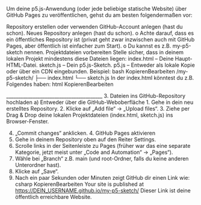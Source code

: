 Um deine p5.js-Anwendung (oder jede beliebige statische Website) über GitHub Pages zu veröffentlichen, gehst du am besten folgendermaßen vor:

Repository erstellen oder verwenden
GitHub-Account anlegen (hast du schon).
Neues Repository anlegen (hast du schon). o
Achte darauf, dass es ein öffentliches Repository ist (privat geht zwar inzwischen auch mit GitHub Pages, aber öffentlich ist einfacher zum Start). o Du kannst es z.B. my-p5-sketch nennen.
Projektdateien vorbereiten Stelle sicher, dass in deinem lokalen Projekt mindestens diese Dateien liegen:
index.html – Deine Haupt-HTML-Datei.
sketch.js – Dein p5.js-Sketch.
p5.js – Entweder als lokale Kopie oder über ein CDN eingebunden. Beispiel: bash KopierenBearbeiten /my-p5-sketch/ ├── index.html └── sketch.js In der index.html könntest du z.B. Folgendes haben: html KopierenBearbeiten
<title>Mein p5.js-Sketch</title> <script src="https://cdn.jsdelivr.net/npm/p5@1.6.0/lib/p5.min.js"></script> <script src="sketch.js"></script> ________________________________________ 
3. Dateien ins GitHub-Repository hochladen a) Entweder über die GitHub-Weboberfläche 
1. Gehe in dein neu erstelltes Repository. 
2. Klicke auf „Add file“ → „Upload files“. 
3. Ziehe per Drag & Drop deine lokalen Projektdateien (index.html, sketch.js) ins Browser-Fenster. 

4. „Commit changes“ anklicken. 4. GitHub Pages aktivieren 
  1. Gehe in deinem Repository oben auf den Reiter Settings. 
  2. Scrolle links in der Seitenleiste zu Pages (früher war das eine separate Kategorie, jetzt meist unter „Code and Automation“ → „Pages“). 
  3. Wähle bei „Branch“ z.B. main (und root-Ordner, falls du keine anderen Unterordner hast).
  4. Klicke auf „Save“.
5. Nach ein paar Sekunden oder Minuten zeigt GitHub dir einen Link wie: csharp KopierenBearbeiten Your site is published at https://DEIN_USERNAME.github.io/my-p5-sketch/ Dieser Link ist deine öffentlich erreichbare Website. 
